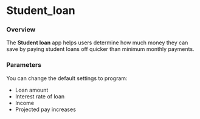 # Student_loan

### Overview

The **Student loan** app helps users determine how much money they can save by paying student loans off quicker than minimum monthly payments.

### Parameters

You can change the default settings to program:
- Loan amount
- Interest rate of loan
- Income
- Projected pay increases
